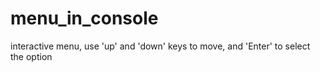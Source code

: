 # menu_in_console
interactive menu, use 'up' and 'down' keys to move, and 'Enter' to select the option
